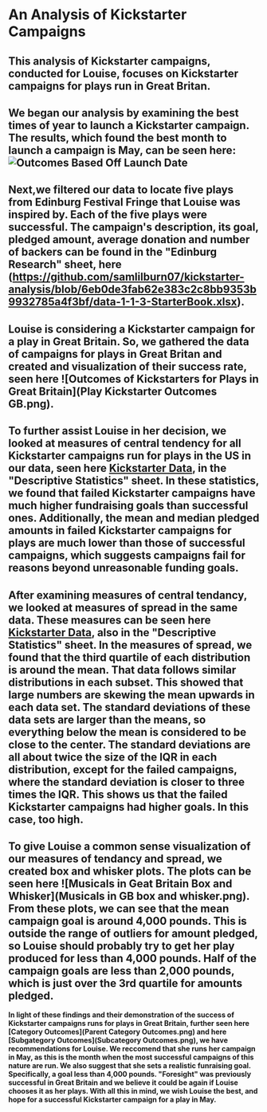 # An Analysis of Kickstarter Campaigns
This analysis of Kickstarter campaigns, conducted for Louise, focuses on Kickstarter campaigns for plays run in Great Britan. 
---
We began our analysis by examining the best times of year to launch a Kickstarter campaign. The results, which found the best month to launch a campaign is May, can be seen here:
![Outcomes Based Off Launch Date](https://github.com/samlilburn07/kickstarter-analysis/blob/d7a6ef36d758aa02d3b19878391d15e18b1205e0/Outcomes%20Based%20Off%20Launch%20Date%201:3:3.png)
---
Next,we filtered our data to locate five plays from Edinburg Festival Fringe that Louise was inspired by. Each of the five plays were successful. The campaign's description, its goal, pledged amount, average donation and number of backers can be found in the "Edinburg Research" sheet, here (https://github.com/samlilburn07/kickstarter-analysis/blob/6eb0de3fab62e383c2c8bb9353b9932785a4f3bf/data-1-1-3-StarterBook.xlsx).
---
Louise is considering a Kickstarter campaign for a play in Great Britain. So, we gathered the data of campaigns for plays in Great Britan and created and visualization of their success rate, seen here ![Outcomes of Kickstarters for Plays in Great Britain](Play Kickstarter Outcomes GB.png).
---
To further assist Louise in her decision, we looked at measures of central tendency for all Kickstarter campaigns run for plays in the US in our data, seen here [Kickstarter Data](data-1-1-3-StarterBook.xlxs), in the "Descriptive Statistics" sheet. In these statistics, we found that failed Kickstarter campaigns have much higher fundraising goals than successful ones. Additionally, the mean and median pledged amounts in failed Kickstarter campaigns for plays are much lower than those of successful campaigns, which suggests campaigns fail for reasons beyond unreasonable funding goals. 
---
After examining measures of central tendancy, we looked at measures of spread in the same data. These measures can be seen here [Kickstarter Data](data-1-1-3-StarterBook.xlxs), also in the "Descriptive Statistics" sheet. In the measures of spread, we found that the third quartile of each distribution is around the mean. That data follows similar distributions in each subset. This showed that large numbers are skewing the mean upwards in each data set. The standard deviations of these data sets are larger than the means, so everything below the mean is considered to be close to the center. The standard deviations are all about twice the size of the IQR in each distribution, except for the failed campaigns, where the standard deviation is closer to three times the IQR. This shows us that the failed Kickstarter campaigns had higher goals. In this case, too high. 
---
To give Louise a common sense visualization of our measures of tendancy and spread, we created box and whisker plots. The plots can be seen here ![Musicals in Geat Britain Box and Whisker](Musicals in GB box and whisker.png). From these plots, we can see that the mean campaign goal is around 4,000 pounds. This is outside the range of outliers for amount pledged, so Louise should probably try to get her play produced for less than 4,000 pounds. Half of the campaign goals are less than 2,000 pounds, which is just over the 3rd quartile for amounts pledged.
---
**In light of these findings and their demonstration of the success of Kickstarter campaigns runs for plays in Great Britain, further seen here [Category Outcomes](Parent Category Outcomes.png) and here [Subgategory Outcomes](Subcategory Outcomes.png), we have recommendations for Louise. We reccomend that she runs her campaign in May, as this is the month when the most successful campaigns of this nature are run. We also suggest that she sets a realistic funraising goal. Specifically, a goal less than 4,000 pounds. "Foresight" was previously successful in Great Britain and we believe it could be again if Louise chooses it as her plays. With all this in mind, we wish Louise the best, and hope for a successful Kickstarter campaign for a play in May.**
